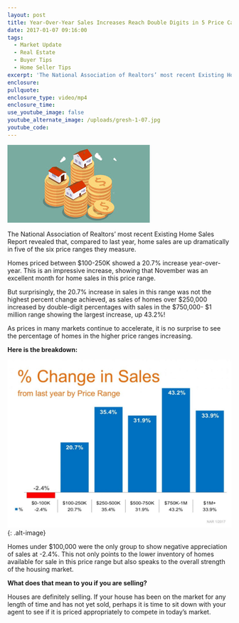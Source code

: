 ```yaml
---
layout: post
title: Year-Over-Year Sales Increases Reach Double Digits in 5 Price Categories
date: 2017-01-07 09:16:00
tags:
  - Market Update
  - Real Estate
  - Buyer Tips
  - Home Seller Tips
excerpt: 'The National Association of Realtors’ most recent Existing Home Sales Report revealed that, compared to last year, home sales are up dramatically in five of the six price ranges they measure.'
enclosure:
pullquote:
enclosure_type: video/mp4
enclosure_time:
use_youtube_image: false
youtube_alternate_image: /uploads/gresh-1-07.jpg
youtube_code:
---
```



![](/uploads/Gresh.1.07.jpg)

The National Association of Realtors’ most recent Existing Home Sales Report revealed that, compared to last year, home sales are up dramatically in five of the six price ranges they measure.

Homes priced between $100-250K showed a 20.7% increase year-over-year. This is an impressive increase, showing that November was an excellent month for home sales in this price range.

But surprisingly, the 20.7% increase in sales in this range was not the highest percent change achieved, as sales of homes over $250,000 increased by double-digit percentages with sales in the $750,000- $1 million range showing the largest increase, up 43.2%!

As prices in many markets continue to accelerate, it is no surprise to see the percentage of homes in the higher price ranges increasing.

**Here is the breakdown:**

![](/uploads/versions/20170104-stm-eng-1024x768---x0-0-1024-768-1687-1265x---.jpg){: .alt-image}

Homes under $100,000 were the only group to show negative appreciation of sales at -2.4%. This not only points to the lower inventory of homes available for sale in this price range but also speaks to the overall strength of the housing market.

**What does that mean to you if you are selling?**

Houses are definitely selling. If your house has been on the market for any length of time and has not yet sold, perhaps it is time to sit down with your agent to see if it is priced appropriately to compete in today’s market.
